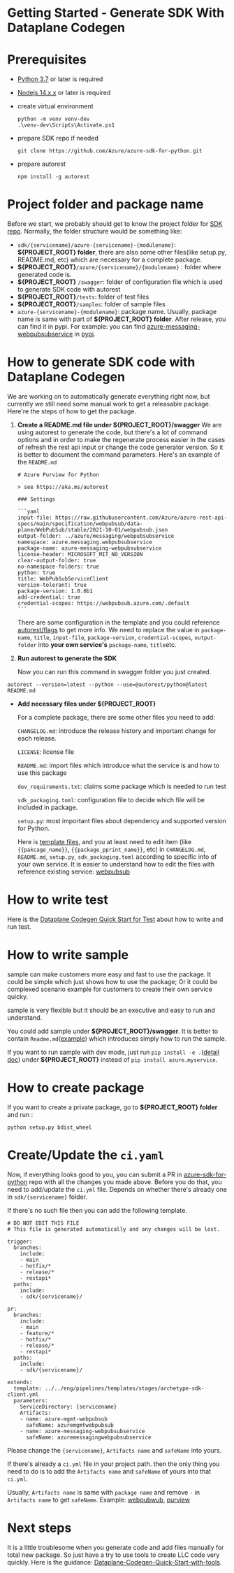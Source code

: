 Getting Started - Generate SDK With Dataplane Codegen
================================================================

# Prerequisites

- [Python 3.7](https://www.python.org/downloads/windows/) or later is required

- [Nodejs 14.x.x](https://nodejs.org/download/release/latest-v14.x/) or later is required

- create virtual environment

  ```
  python -m venv venv-dev
  .\venv-dev\Scripts\Activate.ps1
  ```

- prepare SDK repo if needed

  ```
  git clone https://github.com/Azure/azure-sdk-for-python.git
  ```

- prepare autorest

  ```
  npm install -g autorest
  ```

# Project folder and package name

Before we start, we probably should get to know the project folder for [SDK repo](https://github.com/Azure/azure-sdk-for-python). Normally, the folder structure would be something like:

- `sdk/{servicename}/azure-{servicename}-{modulename}`:  **${PROJECT_ROOT} folder**, there are also some other files(like setup.py, README.md, etc) which are necessary for a complete package.
- **${PROJECT_ROOT}**`/azure/{servicename}/{modulename}` : folder where generated code is.
- **${PROJECT_ROOT}** `/swagger`: folder of configuration file which is used to generate SDK code with autorest
- **${PROJECT_ROOT}**`/tests`: folder of test files 
- **${PROJECT_ROOT}**`/samples`: folder of sample files 
- `azure-{servicename}-{modulename}`: package name. Usually, package name is same with part of **${PROJECT_ROOT} folder**. After release, you can find it in pypi. For example: you can find [azure-messaging-webpubsubservice](https://github.com/Azure/azure-sdk-for-python/tree/main/sdk/webpubsub/azure-messaging-webpubsubservice) in [pypi](https://pypi.org/project/azure-messaging-webpubsubservice/).

# How to generate SDK code with Dataplane Codegen

We are working on to automatically generate everything right now, but currently we still need some manual work to get a releasable package. Here're the steps of how to get the package.

1. **Create a README.md file under ${PROJECT_ROOT}/swagger**
   We are using autorest to generate the code, but there's a lot of command options and in order to make the regenerate process easier in the cases of refresh the rest api input or change the code generator version. So it is better to document the command parameters.
   Here's an example of the `README.md`

   ````
   # Azure Purview for Python
   
   > see https://aka.ms/autorest
   
   ### Settings
   
   ```yaml
   input-file: https://raw.githubusercontent.com/Azure/azure-rest-api-specs/main/specification/webpubsub/data-plane/WebPubSub/stable/2021-10-01/webpubsub.json
   output-folder: ../azure/messaging/webpubsubservice
   namespace: azure.messaging.webpubsubservice
   package-name: azure-messaging-webpubsubservice
   license-header: MICROSOFT_MIT_NO_VERSION
   clear-output-folder: true
   no-namespace-folders: true
   python: true
   title: WebPubSubServiceClient
   version-tolerant: true
   package-version: 1.0.0b1
   add-credential: true
   credential-scopes: https://webpubsub.azure.com/.default
   ```
   ````

   There are some configuration in the template and you could reference [autorest/flags](https://github.com/Azure/autorest/blob/main/docs/generate/flags.md) to get more info. We need to replace the value in `package-name`, `title`,  `input-file`, `package-version`, `credential-scopes`, `output-folder` into **your own service's** `package-name`, `title`etc.

2. **Run autorest to generate the SDK**

   Now you can run this command in swagger folder you just created.

```
autorest --version=latest --python --use=@autorest/python@latest  README.md
```

- **Add necessary files under  ${PROJECT_ROOT}**

  For a complete package, there are some other files you need to add:

  `CHANGELOG.md`: introduce the release history and important change for each release.

  `LICENSE`: license file

  `README.md`: import files which introduce what the service is and how to use this package

  `dev_requirements.txt`: claims some package which is needed to run test

  `sdk_packaging.toml`: configuration file to decide which file will be included in package.

  `setup.py`: most important files about dependency and supported version for Python.

  

  Here is [template files](https://github.com/Azure/azure-sdk-for-python/tree/main/scripts/quickstart_tooling_llc/template), and you at least need to edit item (like `{{pakcage_name}}`, `{{package_pprint_name}}`, etc) in `CHANGELOG.md`, `README.md`, `setup.py`, `sdk_packaging.toml` according to specific info of your own service.  It is easier to understand how to edit the files with reference existing service: [webpubsub](https://github.com/Azure/azure-sdk-for-python/tree/main/sdk/webpubsub/azure-messaging-webpubsubservice)

# How to write test

Here is the [Dataplane Codegen Quick Start for Test](https://github.com/Azure/azure-sdk-for-python/wiki/Dataplane-Codegen-Quick-Start-for-Test) about how to write and run test.

# How to write sample

sample can make customers more easy and fast to use the package. It could be simple which just shows how to use the package; Or it could be complexed scenario example for customers to create their own service quicky. 

sample is very flexible but it should be an executive and easy to run and understand.

You could add sample under **${PROJECT_ROOT}/swagger**. It is better to contain `Readme.md`([example](https://github.com/Azure/azure-sdk-for-python/tree/main/sdk/webpubsub/azure-messaging-webpubsubservice/samples/Readme.md)) which introduces simply how to run the sample.

If you want to run sample with dev mode, just run `pip install -e .`([detail doc](https://pip.pypa.io/en/stable/cli/pip_install/#cmdoption-e)) under **${PROJECT_ROOT}** instead of `pip install azure.myservice`.

# How to create package

If you want to create a private package, go to **${PROJECT_ROOT} folder** and run :

```
python setup.py bdist_wheel
```

# Create/Update the `ci.yaml`

Now, if everything looks good to you, you can submit a PR in [azure-sdk-for-python](https://github.com/Azure/azure-sdk-for-python) repo with all the changes you made above. Before you do that, you need to add/update the `ci.yml` file. Depends on whether there's already one in `sdk/{servicename}` folder.

If there's no such file then you can add the following template.

```
# DO NOT EDIT THIS FILE
# This file is generated automatically and any changes will be lost.

trigger:
  branches:
    include:
    - main
    - hotfix/*
    - release/*
    - restapi*
  paths:
    include:
    - sdk/{servicename}/

pr:
  branches:
    include:
    - main
    - feature/*
    - hotfix/*
    - release/*
    - restapi*
  paths:
    include:
    - sdk/{servicename}/

extends:
  template: ../../eng/pipelines/templates/stages/archetype-sdk-client.yml
  parameters:
    ServiceDirectory: {servicename}
    Artifacts:
    - name: azure-mgmt-webpubsub
      safeName: azuremgmtwebpubsub
    - name: azure-messaging-webpubsubservice
      safeName: azuremessagingwebpubsubservice
```

Please change the `{servicename}`, `Artifacts name` and `safeName` into yours.

If there's already a `ci.yml` file in your project path. then the only thing you need to do is to add the `Artifacts name` and `safeName` of yours into that `ci.yml`. 

Usually, `Artifacts name` is same with `package name` and remove `-`  in `Artifacts name` to get `safeName`. Example: [webpubwub](https://github.com/Azure/azure-sdk-for-python/blob/main/sdk/webpubsub/ci.yml), [purview](https://github.com/Azure/azure-sdk-for-python/blob/main/sdk/purview/ci.yml)

# Next steps

It is a little troublesome when you generate code and add files manually for total new package. So just have a try to use tools to create LLC code very quickly. Here is the guidance: [Dataplane-Codegen-Quick-Start-with-tools](https://github.com/Azure/azure-sdk-for-python/wiki/Dataplane-Codegen-Quick-Start-with-tools).
